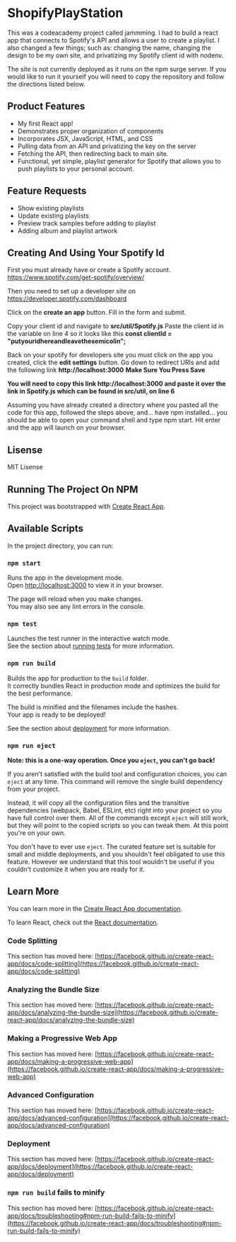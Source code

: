 # ShopifyPlayStation

This was a codeacademy project called jammming.  I had to build a react app that connects to Spotify's API and allows a user to create a playlist.  I also changed a few things; such as: changing the name, changing the design to be my own site, and privatizing my Spotify client id with nodenv.  

The site is not currently deployed as it runs on the npm surge server.  If you would like to run it yourself you will need to copy the repository and follow the directions listed below.

## Product Features

* My first React app!
* Demonstrates proper organization of components
* Incorporates JSX, JavaScript, HTML, and CSS
* Pulling data from an API and privatizing the key on the server 
* Fetching the API, then redirecting back to main site.
* Functional, yet simple, playlist generator for Spotify that allows you to push playlists to your personal account.

## Feature Requests

* Show existing playlists
* Update existing playlists
* Preview track samples before adding to playlist
* Adding album and playlist artwork




## Creating And Using Your Spotify Id

First you must already have or create a Spotify account.  https://www.spotify.com/get-spotify/overview/

Then you need to set up a developer site on https://developer.spotify.com/dashboard

Click on the **create an app** button.  Fill in the form and submit.

Copy your client id and navigate to **src/util/Spotify.js**
Paste the client id in the variable on line 4 so it looks like this
**const clientId =  "putyouridhereandleavethesemicolin";**

Back on your spotify for developers site you must click on the app you created, click the **edit settings** button.  Go down to redirect URIs and add the following link **http://localhost:3000**
**Make Sure You Press Save**

**You will need to copy this link http://localhost:3000 and paste it over the link in Spotify.js which can be found in src/util, on line 6**

Assuming you have already created a directory where you pasted all the code for this app, followed the steps above, and... have npm installed... you should be able to open your command shell and type npm start.  Hit enter and the app will launch on your browser.


## Lisense
MIT Lisense


## Running The Project On NPM

This project was bootstrapped with [Create React App](https://github.com/facebook/create-react-app).

## Available Scripts

In the project directory, you can run:

### `npm start`

Runs the app in the development mode.\
Open [http://localhost:3000](http://localhost:3000) to view it in your browser.

The page will reload when you make changes.\
You may also see any lint errors in the console.

### `npm test`

Launches the test runner in the interactive watch mode.\
See the section about [running tests](https://facebook.github.io/create-react-app/docs/running-tests) for more information.

### `npm run build`

Builds the app for production to the `build` folder.\
It correctly bundles React in production mode and optimizes the build for the best performance.

The build is minified and the filenames include the hashes.\
Your app is ready to be deployed!

See the section about [deployment](https://facebook.github.io/create-react-app/docs/deployment) for more information.

### `npm run eject`

**Note: this is a one-way operation. Once you `eject`, you can't go back!**

If you aren't satisfied with the build tool and configuration choices, you can `eject` at any time. This command will remove the single build dependency from your project.

Instead, it will copy all the configuration files and the transitive dependencies (webpack, Babel, ESLint, etc) right into your project so you have full control over them. All of the commands except `eject` will still work, but they will point to the copied scripts so you can tweak them. At this point you're on your own.

You don't have to ever use `eject`. The curated feature set is suitable for small and middle deployments, and you shouldn't feel obligated to use this feature. However we understand that this tool wouldn't be useful if you couldn't customize it when you are ready for it.

## Learn More

You can learn more in the [Create React App documentation](https://facebook.github.io/create-react-app/docs/getting-started).

To learn React, check out the [React documentation](https://reactjs.org/).

### Code Splitting

This section has moved here: [https://facebook.github.io/create-react-app/docs/code-splitting](https://facebook.github.io/create-react-app/docs/code-splitting)

### Analyzing the Bundle Size

This section has moved here: [https://facebook.github.io/create-react-app/docs/analyzing-the-bundle-size](https://facebook.github.io/create-react-app/docs/analyzing-the-bundle-size)

### Making a Progressive Web App

This section has moved here: [https://facebook.github.io/create-react-app/docs/making-a-progressive-web-app](https://facebook.github.io/create-react-app/docs/making-a-progressive-web-app)

### Advanced Configuration

This section has moved here: [https://facebook.github.io/create-react-app/docs/advanced-configuration](https://facebook.github.io/create-react-app/docs/advanced-configuration)

### Deployment

This section has moved here: [https://facebook.github.io/create-react-app/docs/deployment](https://facebook.github.io/create-react-app/docs/deployment)

### `npm run build` fails to minify

This section has moved here: [https://facebook.github.io/create-react-app/docs/troubleshooting#npm-run-build-fails-to-minify](https://facebook.github.io/create-react-app/docs/troubleshooting#npm-run-build-fails-to-minify)
